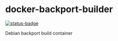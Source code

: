 # docker-backport-builder
[![status-badge](https://build02.sotolar.net/api/badges/32/status.svg)](https://build02.sotolar.net/repos/32)

 Debian backport build container
